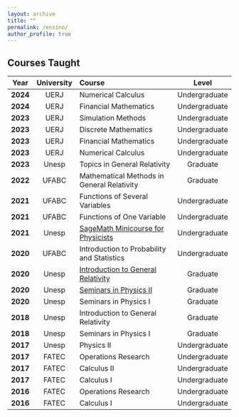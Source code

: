 ```yaml
---
layout: archive
title: ""
permalink: /ensino/
author_profile: true
---
```


## Courses Taught

| **Year**  | **University** | **Course**                                                   | **Level**     |
| :------: | :------------: | :---------------------------------------------------------- | :-----------: |
| **2024** | UERJ           | Numerical Calculus                                           | Undergraduate |
| **2024** | UERJ           | Financial Mathematics                                       | Undergraduate |
| **2023** | UERJ           | Simulation Methods                                          | Undergraduate |
| **2023** | UERJ           | Discrete Mathematics                                        | Undergraduate |
| **2023** | UERJ           | Financial Mathematics                                       | Undergraduate |
| **2023** | UERJ           | Numerical Calculus                                           | Undergraduate |
| **2023** | Unesp          | Topics in General Relativity                                | Graduate      |
| **2022** | UFABC          | Mathematical Methods in General Relativity                 | Graduate      |
| **2021** | UFABC          | Functions of Several Variables                              | Undergraduate |
| **2021** | UFABC          | Functions of One Variable                                   | Undergraduate |
| **2021** | Unesp          | [SageMath Minicourse for Physicists](https://rogeriotc.github.io/curso_sage/) | Undergraduate |
| **2020** | UFABC          | Introduction to Probability and Statistics                 | Undergraduate |
| **2020** | Unesp          | [Introduction to General Relativity](https://rogeriotc.github.io/_pages/RG-1.html) | Graduate      |
| **2020** | Unesp          | [Seminars in Physics II](https://rogeriotc.github.io/_pages/SFII_2020_2.html) | Graduate      |
| **2020** | Unesp          | Seminars in Physics I                                       | Graduate      |
| **2018** | Unesp          | Introduction to General Relativity                         | Graduate      |
| **2018** | Unesp          | Seminars in Physics I                                       | Graduate      |
| **2017** | Unesp          | Physics II                                                 | Undergraduate |
| **2017** | FATEC          | Operations Research                                        | Undergraduate |
| **2017** | FATEC          | Calculus II                                                | Undergraduate |
| **2017** | FATEC          | Calculus I                                                 | Undergraduate |
| **2016** | FATEC          | Operations Research                                        | Undergraduate |
| **2016** | FATEC          | Calculus I                                                 | Undergraduate |

